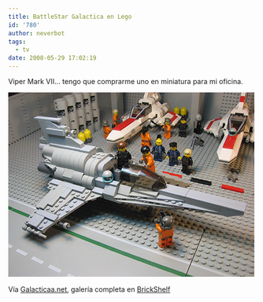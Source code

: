 ```yaml
---
title: BattleStar Galactica en Lego
id: '780'
author: neverbot
tags:
  - tv
date: 2008-05-29 17:02:19
---
```


Viper Mark VII... tengo que comprarme uno en miniatura para mi oficina.

![Viper Mark VII con Lego](./battlestar-galactica-en-lego/galactica_lego.jpg "Viper Mark VII con Lego")

Vía [Galacticaa.net](http://galacticaa.net/2005/11/page/3/), galería completa en [BrickShelf](http://www.brickshelf.com/cgi-bin/gallery.cgi?f=142035)